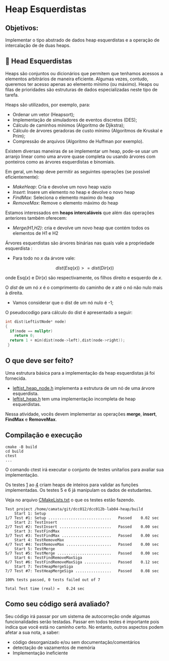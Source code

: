 
# Heap Esquerdistas

## Objetivos:

Implementar o tipo abstrado de dados heap esquerdistas e a operação de intercalação de de duas heaps.

## 📝 Head Esquerdistas

Heaps são conjuntos ou dicionários que permitem que tenhamos acessos a elementos arbitrários de maneira eficiente.
Algumas vezes, contudo, queremos ter acesso apenas ao elemento mínimo (ou máximo).
Heaps ou filas de prioridades são estruturas de dados especializadas neste tipo de tarefa.

Heaps são utilizados, por exemplo, para:

 - Ordenar um vetor (Heapsort);
 - Implementação de simuladores de eventos discretos (DES);
 - Cálculo de caminhos mínimos (Algoritmo de Djikstra);
 - Cálculo de árvores geradoras de custo mínimo (Algoritmos de Kruskal e Prim);
 - Compressão de arquivos (Algoritmo de Huffman por exemplo).

Existem diversas maneiras de se implementar um heap, pode-se usar um arranjo linear como uma arvore quase completa ou usando árvores com ponteiros como as árvores esquerdistas e binomiais.

Em geral, um heap deve permitir as seguintes operações (se possível eficientemente):
 - *MakeHeap*:  Cria e devolve um novo heap vazio
 - *Insert*: Insere um elemento no heap e devolve o novo heap
 - *FindMax*: Seleciona o elemento maximo do heap
 - *RemoveMax*:  Remove o elemento máximo do heap

 Estamos interessados em **heaps intercaláveis** que além das operações anteriores também oferecem:
  - *Merge(H1,H2)*: cria e devolve um novo heap que contém todos os elementos de H1 e H2

Árvores esquerdistas são árvores binárias nas quais vale a propriedade esquerdista :
 - Para todo no *x* da árvore vale:
 ```math
 dist(Esq(x)) >= dist(Dir(x))
 ```
onde Esq(*x*) e Dir(*x*) são respectivamente, os filhos direito e esquerdo de *x*.

O *dist* de um nó *x* é o comprimento do caminho de *x* até o nó não nulo mais à direita.
 - Vamos considerar que o dist de um nó nulo é -1;

O pseudocodigo para cálculo do dist é apresentado a seguir:

```C
int dist(LeftistNode* node)
{
  if(node == nullptr)
    return 0;
  return 1 + min(dist(node->left),dist(node->right));
 }
```

## O que deve ser feito? 

Uma estrutura básica para a implementação da heap esquerdistas já foi fornecida. 
 - [leftist_heap_node.h](code/include/leftist_heap_node.h) implementa a estrutura de um nó de uma árvore esquerdista.
 - [leftist_heap.h](code/include/leftist_heap.h) tem uma implementação incompleta de heap esquerdistas.

 Nessa atividade, vocês devem implementar as operações **merge**, **insert**, **FindMax** e **RemoveMax**.

## Compilação e execução

```
cmake -B build 
cd build 
ctest
...

```
O comando ctest irá executar o conjunto de testes unitaŕios para avaliar sua implementação.

Os testes [1](tests/test1.cc)  ao [4](tests/test4.cc) criam heaps de inteiros para validar as funções implementadas. 
Os testes 5 e 6 já manipulam os dados de estudantes.

Veja no arquivo [CMakeLists.txt](CMakeLists.txt) o que os testes estão fazendo.

```
Test project /home/camata/git/dcc012/dcc012b-lab04-heap/build
    Start 1: Setup
1/7 Test #1: Setup ............................   Passed    0.02 sec
    Start 2: TestInsert
2/7 Test #2: TestInsert .......................   Passed    0.00 sec
    Start 3: TestFindMax
3/7 Test #3: TestFindMax ......................   Passed    0.00 sec
    Start 4: TestRemoveMax
4/7 Test #4: TestRemoveMax ....................   Passed    0.00 sec
    Start 5: TestMerge
5/7 Test #5: TestMerge ........................   Passed    0.00 sec
    Start 6: TestFindRemoveMaxSiga
6/7 Test #6: TestFindRemoveMaxSiga ............   Passed    0.12 sec
    Start 7: TestHeapMergeSiga
7/7 Test #7: TestHeapMergeSiga ................   Passed    0.08 sec

100% tests passed, 0 tests failed out of 7

Total Test time (real) =   0.24 sec
```


## Como seu código será avaliado?

Seu código irá passar por um sistema de autocorreção onde algumas funcionalidades serão testadas.
Passar em todos testes é importante pois indica que você está no caminho certo. No entanto, outros aspectos podem afetar a sua nota, a saber:
 - código desorganizado e/ou sem documentação/comentários
 - detectação de vazamentos de memória
 - Implementação ineficiente



